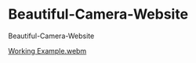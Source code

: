 # Beautiful-Camera-Website
Beautiful-Camera-Website


[Working Example.webm](https://github.com/Shaheryarkhalid/Animated-Button-With-Border-Hover-Animation/assets/41621149/96f5c16d-20c7-4423-971a-5cd3feadb136)
